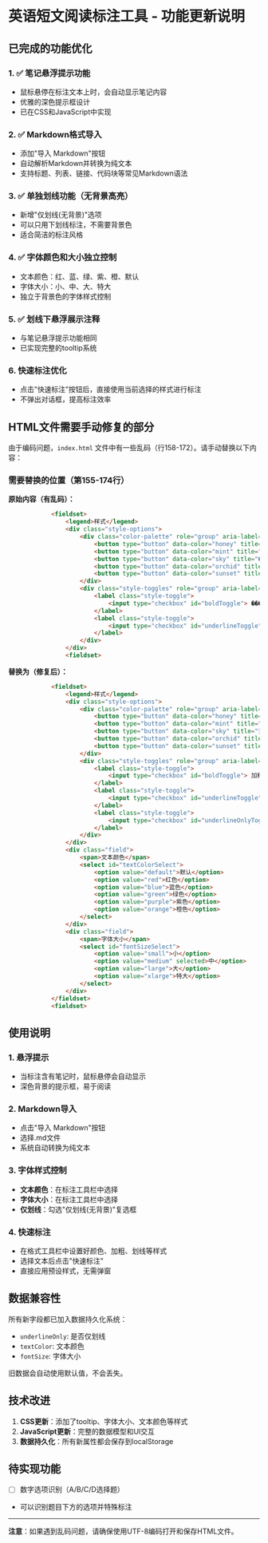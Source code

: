# 英语短文阅读标注工具 - 功能更新说明

## 已完成的功能优化

### 1. ✅ 笔记悬浮提示功能
- 鼠标悬停在标注文本上时，会自动显示笔记内容
- 优雅的深色提示框设计
- 已在CSS和JavaScript中实现

### 2. ✅ Markdown格式导入
- 添加"导入 Markdown"按钮
- 自动解析Markdown并转换为纯文本
- 支持标题、列表、链接、代码块等常见Markdown语法

### 3. ✅ 单独划线功能（无背景高亮）
- 新增"仅划线(无背景)"选项
- 可以只用下划线标注，不需要背景色
- 适合简洁的标注风格

### 4. ✅ 字体颜色和大小独立控制
- 文本颜色：红、蓝、绿、紫、橙、默认
- 字体大小：小、中、大、特大
- 独立于背景色的字体样式控制

### 5. ✅ 划线下悬浮展示注释
- 与笔记悬浮提示功能相同
- 已实现完整的tooltip系统

### 6. 快速标注优化
- 点击"快速标注"按钮后，直接使用当前选择的样式进行标注
- 不弹出对话框，提高标注效率

## HTML文件需要手动修复的部分

由于编码问题，`index.html` 文件中有一些乱码（行158-172）。请手动替换以下内容：

### 需要替换的位置（第155-174行）

**原始内容（有乱码）：**
```html
            <fieldset>
                <legend>样式</legend>
                <div class="style-options">
                    <div class="color-palette" role="group" aria-label="ѡ����ɫ">
                        <button type="button" data-color="honey" title="��ͻ�ɫ"></button>
                        <button type="button" data-color="mint" title="������"></button>
                        <button type="button" data-color="sky" title="�����"></button>
                        <button type="button" data-color="orchid" title="������"></button>
                        <button type="button" data-color="sunset" title="Ϧ����"></button>
                    </div>
                    <div class="style-toggles" role="group" aria-label="������ʽ">
                        <label class="style-toggle">
                            <input type="checkbox" id="boldToggle"> ���
                        </label>
                        <label class="style-toggle">
                            <input type="checkbox" id="underlineToggle"> �»�����ʽ
                        </label>
                    </div>
                </div>
                <fieldset>
```

**替换为（修复后）：**
```html
            <fieldset>
                <legend>样式</legend>
                <div class="style-options">
                    <div class="color-palette" role="group" aria-label="高亮颜色">
                        <button type="button" data-color="honey" title="蜜糖色"></button>
                        <button type="button" data-color="mint" title="薄荷色"></button>
                        <button type="button" data-color="sky" title="天空色"></button>
                        <button type="button" data-color="orchid" title="兰花色"></button>
                        <button type="button" data-color="sunset" title="落日色"></button>
                    </div>
                    <div class="style-toggles" role="group" aria-label="文本样式">
                        <label class="style-toggle">
                            <input type="checkbox" id="boldToggle"> 加粗
                        </label>
                        <label class="style-toggle">
                            <input type="checkbox" id="underlineToggle"> 下划线
                        </label>
                        <label class="style-toggle">
                            <input type="checkbox" id="underlineOnlyToggle"> 仅划线(无背景)
                        </label>
                    </div>
                </div>
                <div class="field">
                    <span>文本颜色</span>
                    <select id="textColorSelect">
                        <option value="default">默认</option>
                        <option value="red">红色</option>
                        <option value="blue">蓝色</option>
                        <option value="green">绿色</option>
                        <option value="purple">紫色</option>
                        <option value="orange">橙色</option>
                    </select>
                </div>
                <div class="field">
                    <span>字体大小</span>
                    <select id="fontSizeSelect">
                        <option value="small">小</option>
                        <option value="medium" selected>中</option>
                        <option value="large">大</option>
                        <option value="xlarge">特大</option>
                    </select>
                </div>
            </fieldset>
            <fieldset>
```

## 使用说明

### 1. 悬浮提示
- 当标注含有笔记时，鼠标悬停会自动显示
- 深色背景的提示框，易于阅读

### 2. Markdown导入
- 点击"导入 Markdown"按钮
- 选择.md文件
- 系统自动转换为纯文本

### 3. 字体样式控制
- **文本颜色**：在标注工具栏中选择
- **字体大小**：在标注工具栏中选择
- **仅划线**：勾选"仅划线(无背景)"复选框

### 4. 快速标注
- 在格式工具栏中设置好颜色、加粗、划线等样式
- 选择文本后点击"快速标注"
- 直接应用预设样式，无需弹窗

## 数据兼容性

所有新字段都已加入数据持久化系统：
- `underlineOnly`: 是否仅划线
- `textColor`: 文本颜色
- `fontSize`: 字体大小

旧数据会自动使用默认值，不会丢失。

## 技术改进

1. **CSS更新**：添加了tooltip、字体大小、文本颜色等样式
2. **JavaScript更新**：完整的数据模型和UI交互
3. **数据持久化**：所有新属性都会保存到localStorage

## 待实现功能

- [ ] 数字选项识别（A/B/C/D选择题）
- 可以识别题目下方的选项并特殊标注

---

**注意**：如果遇到乱码问题，请确保使用UTF-8编码打开和保存HTML文件。
